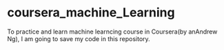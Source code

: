 # coursera_machine_Learning


To practice and learn machine learncing course in Coursera(by anAndrew Ng), I am going to save my code in this repository.
